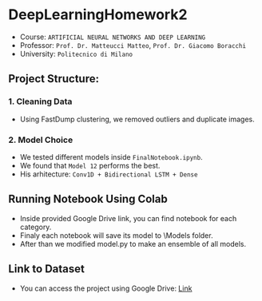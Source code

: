# DeepLearningHomework2

* Course: `ARTIFICIAL NEURAL NETWORKS AND DEEP LEARNING`
* Professor: `Prof. Dr. Matteucci Matteo`, `Prof. Dr. Giacomo Boracchi`
* University: `Politecnico di Milano`

## Project Structure:
### 1. Cleaning Data
- Using FastDump clustering, we removed outliers and duplicate images.

### 2. Model Choice
- We tested different models inside `FinalNotebook.ipynb`.
- We found that `Model 12` performs the best.
- His arhitecture: `Conv1D + Bidirectional LSTM + Dense`

## Running Notebook Using Colab
- Inside provided Google Drive link, you can find notebook for each category.
- Finaly each notebook will save its model to \Models folder.
- After than we modified model.py to make an ensemble of all models.

## Link to Dataset
 - You can access the project using Google Drive: [Link](https://drive.google.com/drive/folders/1kzHmzjhJ4FBvR-zFvvHf4ZXxK8X-i5sx?usp=sharing)

